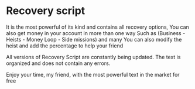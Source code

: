 #  Recovery script 

It is the most powerful of its kind and contains all recovery options,
You can also get money in your account in more than one way
Such as (Business - Heists - Money Loop - Side missions) and many
You can also modify the heist and add the percentage to help your friend

All versions of Recovery Script are constantly being updated. The text is organized and does not contain any errors.

Enjoy your time, my friend, with the most powerful text in the market for free

